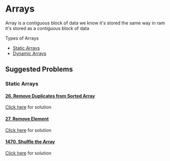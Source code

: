 # Arrays
Array is a contiguous block of data we know it's stored the same way in ram it's stored as a contiguous block of data

Types of Arrays
- [Static Arrays]()
- [Dynamic Arrays]()
## Suggested Problems
### **Static Arrays**
#### [26. Remove Duplicates from Sorted Array](https://leetcode.com/problems/remove-duplicates-from-sorted-array/)

[Click here]() for solution

#### [27. Remove Element](https://leetcode.com/problems/remove-element/)

[Click here]() for solution

#### [1470. Shuffle the Array](https://leetcode.com/problems/shuffle-the-array/)

[Click here]() for solution
